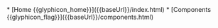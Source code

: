 <navigation>
* [Home {{glyphicon_home}}]({{baseUrl}}/index.html)
* [Components {{glyphicon_flag}}]({{baseUrl}}/components.html)
</navigation>
